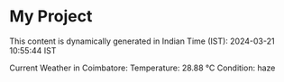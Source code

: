 # My Project

This content is dynamically generated in Indian Time (IST): 2024-03-21 10:55:44 IST


Current Weather in Coimbatore:
Temperature: 28.88 °C
Condition: haze
